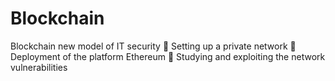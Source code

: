 # Blockchain
Blockchain new model of IT security
 Setting up a private network
 Deployment of the platform Ethereum
 Studying and exploiting the network vulnerabilities
